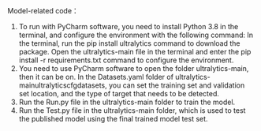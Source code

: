 Model-related code：
1. To run with PyCharm software, you need to install Python 3.8 in the terminal, and configure the environment with the following command:
In the terminal, run the pip install ultralytics command to download the package.
Open the ultralytics-main file in the terminal and enter the pip install -r requirements.txt command to configure the environment.
2. You need to use PyCharm software to open the folder ultralytics-main, then it can be on.
In the Datasets.yaml folder of ultralytics-mainultralyticscfgdatasets, you can set the training set and validation set location, and the type of target that needs to be detected.
3. Run the Run.py file in the ultralytics-main folder to train the model.
4. Run the Test.py file in the ultralytics-main folder, which is used to test the published model using the final trained model test set.

